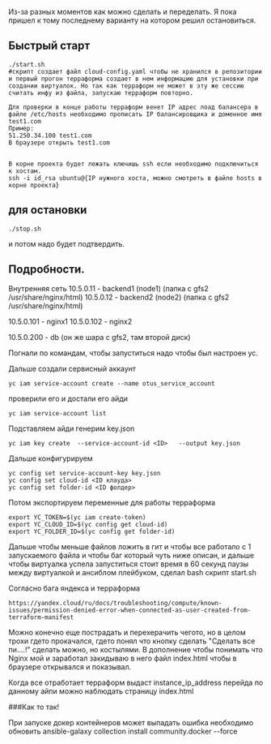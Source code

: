 Из-за разных моментов как можно сделать и переделать. Я пока пришел к тому последнему варианту на котором решил остановиться. 

## Быстрый старт ##
```
./start.sh 
#скрипт создает файл cloud-config.yaml чтобы не хранился в репозитории и первый прогон терраформа создает в нем информацию для установки при создании виртуалок. Но так как терраформ не может в эту же сессию считать инфу из файла, запускаю терраформ повторно. 

Для проверки в конце работы терраформ венет IP адрес лоад балансера в файле /etc/hosts необходимо прописать IP балансировщика и доменное имя test1.com
Пример:
51.250.34.100 test1.com
В браузере открыть test1.com


В корне проекта будет лежать ключишь ssh если необходимо подключиться к хостам. 
ssh -i id_rsa ubuntu@{IP нужного хоста, можно смотреть в файле hosts в корне проекта}

```
## для остановки ##
```
./stop.sh
```
и потом надо будет подтвердить. 



## Подробности. ##
Внутренняя сеть 
10.5.0.11 - backend1 (node1) (папка с gfs2 /usr/share/nginx/html)
10.5.0.12 - backend2 (node2) (папка с gfs2 /usr/share/nginx/html)

10.5.0.101 - nginx1
10.5.0.102 - nginx2

10.5.0.200 - db (он же шара с gfs2, там второй диск) 




Погнали по командам, чтобы запуститься надо чтобы был настроен yc.

Дальше создали сервисный аккаунт 
```
yc iam service-account create --name otus_service_account
```
проверили его и достали его айди 
```
yc iam service-account list
```
Подставляем айди генерим key.json
```
yc iam key create  --service-account-id <ID>   --output key.json
```

Дальше конфигурируем
```
yc config set service-account-key key.json
yc config set cloud-id <ID клауда>
yc config set folder-id <ID фолдер>
```

Потом экспортируем переменные для работы терраформа 
```
export YC_TOKEN=$(yc iam create-token)
export YC_CLOUD_ID=$(yc config get cloud-id) 
export YC_FOLDER_ID=$(yc config get folder-id)
```

Дальше чтобы меньше файлов ложить в гит и чтобы все работало с 1 запускаемого файла и чтобы баг который чуть ниже описан, и дальше чтобы виртуалка успела запуститься стоит время в 60 секунд паузы между виртуалкой и ансиблом плейбуком, сделал bash скрипт start.sh 

Согласно бага яндекса и терраформа 

`https://yandex.cloud/ru/docs/troubleshooting/compute/known-issues/permission-denied-error-when-connected-as-user-created-from-terraform-manifest`

Можно конечно еще пострадать и перехерачить чегото, но в целом трохи гдето прокачался, гдето понял что кнопку сделать "Сделать все пи....!" сделать можно, но костылями. 
В дополнение чтобы понимать что Nginx мой и заработал закидываю в него файл index.html чтобы в браузере открывался и показывал. 

Когда все отработает терраформ выдаст instance_ip_address перейда по данному айпи можно наблюдать страницу index.html

###Как то так!


При запуске докер контейнеров может выпадать ошибка необходимо обновить 
ansible-galaxy collection install community.docker --force